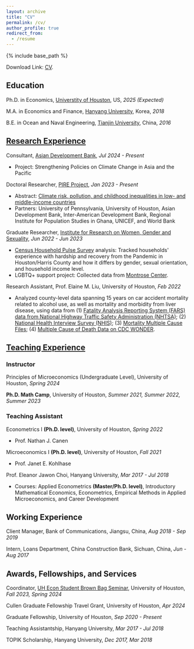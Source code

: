 ```yaml
---
layout: archive
title: "CV"
permalink: /cv/
author_profile: true
redirect_from:
  - /resume
---
```


{% include base_path %}

Download Link: <a href="/YujieZhang_CV.pdf">CV</a>. 

<!---
Download Link: <a href="/YujieZhang_CV.pdf">CV</a> and <a href="/YujieZhang_Resume.pdf">Resume</a>. 
--->

Education
------

Ph.D. in Economics, [Universtity of Houston](https://www.uh.edu/class/economics/), US, *2025 (Expected)* 

M.A. in Economics and Finance, [Hanyang University](https://econ.hanyang.ac.kr/), Korea, *2018*

B.E. in Ocean and Naval Engineering, [Tianjin University](http://www.tju.edu.cn/english/index.htm), China, *2016*


[Research Experience](https://yujiezhangecon.github.io/research/)
------

Consultant, [Asian Development Bank](https://www.adb.org/), *Jul 2024 - Present*
- Project: Strengthening Policies on Climate Change in Asia and the Pacific

Doctoral Researcher, [PIRE Project](https://beta.nsf.gov/funding/opportunities/partnerships-international-research-education-pire-0), *Jan 2023 - Present*

- Abstract: [Climate risk, pollution, and childhood inequalities in low- and middle-income countries](https://www.nsf.gov/awardsearch/showAward?AWD_ID=2230615)
- Partners: University of Pennsylvania, University of Houston, Asian Development Bank, Inter-American Development Bank, Regional Institute for Population Studies in Ghana, UNICEF, and World Bank

Graduate Researcher, [Institute for Research on Women, Gender and Sexuality](https://uh.edu/class/ws/irwgs/), *Jun 2022 - Jun 2023*
- [Census Household Pulse Survey](https://www.census.gov/householdpulsedata) analysis: Tracked households' experience with hardship and recovery from the Pandemic in Houston/Harris County and how it differs by gender, sexual orientation, and household income level.
- LGBTQ+ support project: Collected data from [Montrose Center](https://montrosecenter.org/). 

Research Assistant, Prof. Elaine M. Liu, University of Houston, *Feb 2022*
- Analyzed county-level data spanning 15 years on car accident mortality related to alcohol use, as well as mortality and morbidity from liver disease, using data from (1) [Fatality Analysis Reporting System (FARS) data from National Highway Traffic Safety Administration (NHTSA)](https://www.nhtsa.gov/research-data/fatality-analysis-reporting-system-fars); 
	(2) [National Health Interview Survey (NHIS)](https://www.cdc.gov/nchs/nhis/data-questionnaires-documentation.htm); 
	(3) [Mortality Multiple Cause Files](https://www.cdc.gov/nchs/data_access/VitalStatsOnline.htm#Mortality_Multiple); 
	(4) [Multiple Cause of Death Data on CDC WONDER](https://wonder.cdc.gov/mcd.html). 
 
<!-- 
(5) [NBER Mortality Data](https://www.nber.org/research/data/mortality-data-vital-statistics-nchs-multiple-cause-death-data)

Research Assistant, Prof. Yuyu Chen, Peking University, *Nov - Dec 2020*
- Summary: Completed data collection, collation, and cleaning for over 200 local officials from prefecture-level cities in the provinces of Guangdong, Shandong, Shanxi, and Neimenggu, for a project on local officials and economic development. 
-->


[Teaching Experience](https://yujiezhangecon.github.io/teaching/) 
------

### Instructor

Principles of Microeconomics (Undergraduate Level), University of Houston, *Spring 2024*

**Ph.D. Math Camp**, University of Houston, *Summer 2021, Summer 2022, Summer 2023*

### Teaching Assistant 

Econometrics I **(Ph.D. level)**, University of Houston, *Spring 2022*
- Prof. Nathan J. Canen

Microeconomics I **(Ph.D. level)**, University of Houston, *Fall 2021*
- Prof. Janet E. Kohlhase

Prof. Eleanor Jawon Choi, Hanyang University, *Mar 2017 - Jul 2018*
- Courses: Applied Econometrics **(Master/Ph.D. level)**, Introductory Mathematical Economics, Econometrics, Empirical Methods in Applied Microeconomics, and Career Development 


Working Experience 
------

Client Manager, Bank of Communications, Jiangsu, China, *Aug 2018 - Sep 2019*

Intern, Loans Department, China Construction Bank, Sichuan, China, *Jun - Aug 2017*


Awards, Fellowships, and Services 
------

Coordinator, [UH Econ Student Brown Bag Seminar](https://sites.google.com/view/uheconbbseminar), University of Houston, *Fall 2023, Spring 2024*

Cullen Graduate Fellowship Travel Grant, University of Houston, *Apr 2024*

Graduate Fellowship, University of Houston, *Sep 2020 - Present*

Teaching Assistantship, Hanyang University, *Mar 2017 - Jul 2018* 

TOPIK Scholarship, Hanyang University, *Dec 2017, Mar 2018*




